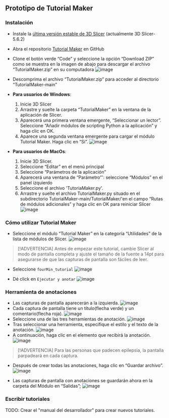 ## Prototipo de Tutorial Maker 

### Instalación

- Instale la [última versión estable de 3D Slicer](https://download.slicer.org) (actualmente 3D Slicer-5.6.2)
- Abra el repositorio [Tutorial Maker](https://github.com/SlicerLatinAmerica/TutorialMaker) en GitHub
- Clone el botón verde “Code” y seleccione la opción “Download ZIP” como se muestra en la imagen de abajo para descargar el archivo “TutorialMaker.zip” en su computadora
![image](DOCS/Img_es/DescargarRepo.png)
- Descomprima el archivo “TutorialMaker.zip” para acceder al directorio “TutorialMaker-main”

- **Para usuarios de Windows**: 
    1. Inicie 3D Slicer
    2. Arrastre y suelte la carpeta “TutorialMaker” en la ventana de la aplicación de Slicer. 
    3. Aparecerá una primera ventana emergente, “Seleccionar un lector”. Seleccione “Añadir módulos de scripting Python a la aplicación” y haga clic en OK.
    4. Aparece una segunda ventana emergente para cargar el módulo Tutorial Maker. Haga clic en “Sí”.
    ![image](DOCS/Img_es/InstalarWindows.gif)

- **Para usuarios de MacOs**: 
    1. Inicie 3D Slicer.
    2. Seleccione “Editar” en el menú principal
    3. Seleccione “Parámetros de la aplicación”
    4. Aparecerá una ventana de “Parámetro”': seleccione “Módulos” en el panel izquierdo
    5. Seleccione el archivo 'TutoriaMaker.py'.
    6. Arrastre y suelte el archivo TutorialMaker.py situado en el subdirectorio TutorialMaker-main/TutorialMaker/'en el campo “Rutas de módulos adicionales” y haga clic en OK para reiniciar Slicer
    ![image](DOCS/Img_es/InstalarMac.gif)

### Cómo utilizar Tutorial Maker

- Seleccione el módulo “Tutorial Maker” en la categoría “Utilidades” de la lista de módulos de Slicer. 
![image](DOCS/Img_es/SeleccionarModulo.png)
> [!ADVERTENCIA]
> Antes de empezar este tutorial, cambie Slicer al modo de pantalla completa y ajuste el tamaño de la fuente a 14pt para asegurarse de que las capturas de pantalla son fáciles de leer.

- Seleccione `fourMin_tutorial`
![image](DOCS/Img_es/Seleccionar4min.png)

- Dé click en `Ejecutar y anotar`
![image](DOCS/Img_es/SeleccionarEjecutar.png)

### Herramienta de anotaciones

-	Las capturas de pantalla aparecerán a la izquierda.
![image](DOCS/Img_es/Miniaturas.png)
-	Cada captura de pantalla tiene un título(flecha verde) y un comentario(flecha roja).
![image](DOCS/Img_es/TituloDescripcion.png)
- Seleccione una de las tres herramientas de anotación.
![image](DOCS/Img_es/Anotaciones.png)
-	Tras seleccionar una herramienta, especifique el estilo y el texto de la anotación.
![image](DOCS/Img_es/Flechas.png)
-	A continuación, haga clic en el elemento que recibirá la anotación.
![image](DOCS/Img_es/Anotaciones.gif)

> [!ADVERTENCIA]
> Para las personas que padecen epilepsia, la pantalla parpadeará en cada captura.
- Después de crear todas las anotaciones, haga clic en “Guardar archivo”.
![image](DOCS/Img_es/PDF.png)

- Las capturas de pantalla con anotaciones se guardarán ahora en la carpeta del Módulo en “Salidas”;
![image](https://github.com/SlicerLatinAmerica/TutorialMaker/assets/28208639/3a5feeb0-b7a3-41c8-923f-77239f5331c8)

### Escribir tutoriales

TODO: Crear el "manual del desarrollador" para crear nuevos tutoriales.
